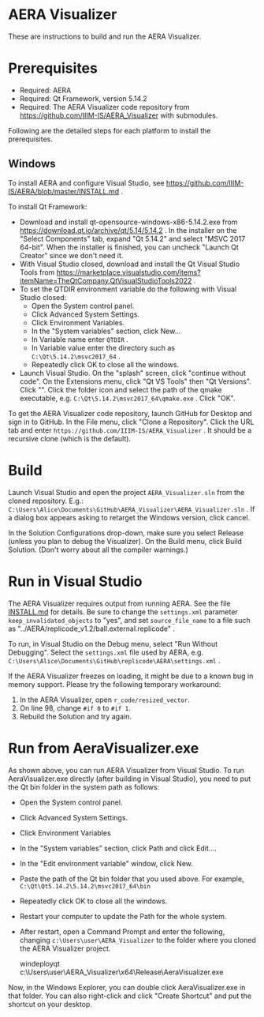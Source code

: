 AERA Visualizer
===============

These are instructions to build and run the AERA Visualizer.

Prerequisites
=============

* Required: AERA
* Required: Qt Framework, version 5.14.2
* Required: The AERA Visualizer code repository from https://github.com/IIIM-IS/AERA_Visualizer with submodules.

Following are the detailed steps for each platform to install the prerequisites.

## Windows
To install AERA and configure Visual Studio, see https://github.com/IIIM-IS/AERA/blob/master/INSTALL.md .

To install Qt Framework:

* Download and install qt-opensource-windows-x86-5.14.2.exe from https://download.qt.io/archive/qt/5.14/5.14.2 .
  In the installer on the "Select Components" tab, expand "Qt 5.14.2" and select "MSVC 2017 64-bit".
  When the installer is finished, you can uncheck "Launch Qt Creator" since we don't need it. 
* With Visual Studio closed, download and install the Qt Visual Studio Tools from
  https://marketplace.visualstudio.com/items?itemName=TheQtCompany.QtVisualStudioTools2022 .
* To set the QTDIR environment variable do the following with Visual Studio closed:
    * Open the System control panel.
    * Click Advanced System Settings.
    * Click Environment Variables.
    * In the "System variables" section, click New...
    * In Variable name enter `QTDIR` .
    * In Variable value enter the directory such as `C:\Qt\5.14.2\msvc2017_64` .
    * Repeatedly click OK to close all the windows.
* Launch Visual Studio. On the "splash" screen, click "continue without code". On the Extensions menu, click 
  "Qt VS Tools" then "Qt Versions". Click "<add new Qt version>". Click the folder icon and 
  select the path of the qmake executable, e.g. `C:\Qt\5.14.2\msvc2017_64\qmake.exe` . Click "OK".

To get the AERA Visualizer code repository, launch GitHub for Desktop and sign in to GitHub. In the File menu, 
click "Clone a Repository". Click the URL tab and enter `https://github.com/IIIM-IS/AERA_Visualizer` . 
It should be a recursive clone (which is the default).

Build
=====
Launch Visual Studio and open the project `AERA_Visualizer.sln` from the cloned repository. E.g.:
`C:\Users\Alice\Documents\GitHub\AERA_Visualizer\AERA_Visualizer.sln` .
If a dialog box appears asking to retarget the Windows version, click cancel. 

In the Solution Configurations drop-down, make sure you select Release (unless you plan to debug the Visualizer).
On the Build menu, click Build Solution. (Don't worry about all the compiler warnings.)

Run in Visual Studio
====================

The AERA Visualizer requires output from running AERA. See the file [INSTALL.md](https://github.com/IIIM-IS/AERA/blob/master/INSTALL.md)
for details. Be sure to change the `settings.xml` parameter `keep_invalidated_objects` to "yes", and set
`source_file_name` to a file such as "../AERA/replicode_v1.2/ball.external.replicode" .

To run, in Visual Studio on the Debug menu, select "Run Without Debugging". Select the `settings.xml` file used by AERA, e.g.
`C:\Users\Alice\Documents\GitHub\replicode\AERA\settings.xml` .

If the AERA Visualizer freezes on loading, it might be due to a known bug in memory support. Please try the following temporary workaround:
1) In the AERA Visualizer, open `r_code/resized_vector`.
2) On line 98, change `#if 0` to `#if 1`.
3) Rebuild the Solution and try again.

Run from AeraVisualizer.exe
===========================

As shown above, you can run AERA Visualizer from Visual Studio. To run AeraVisualizer.exe directly (after building in Visual Studio),
you need to put the Qt bin folder in the system path as follows:

* Open the System control panel.
* Click Advanced System Settings.
* Click Environment Variables
* In the "System variables" section, click Path and click Edit....
* In the "Edit environment variable" window, click New.
* Paste the path of the Qt bin folder that you used above. For example, `C:\Qt\Qt5.14.2\5.14.2\msvc2017_64\bin`
* Repeatedly click OK to close all the windows.
* Restart your computer to update the Path for the whole system.
* After restart, open a Command Prompt and enter the following, changing `c:\Users\user\AERA_Visualizer` to
  the folder where you cloned the AERA Visualizer project.

    windeployqt c:\Users\user\AERA_Visualizer\x64\Release\AeraVisualizer.exe

Now, in the Windows Explorer, you can double click AeraVisualizer.exe in that folder. You can also right-click and click
"Create Shortcut" and put the shortcut on your desktop.
